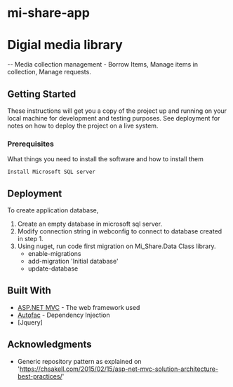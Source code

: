 # mi-share-app

# Digial media library
 -- Media collection management  - Borrow Items, Manage items in collection, Manage requests.
 
## Getting Started

These instructions will get you a copy of the project up and running on your local machine for development and testing purposes. See deployment for notes on how to deploy the project on a live system.

### Prerequisites

What things you need to install the software and how to install them

```
Install Microsoft SQL server
```


## Deployment

To create application database,
1. Create an empty database in microsoft sql server. 
2. Modify connection string in webconfig to connect to database created in step 1.
3. Using nuget, run code first migration on Mi_Share.Data Class library.
   - enable-migrations
   - add-migration 'Initial database'
   - update-database


## Built With

* [ASP.NET MVC](https://www.asp.net/mvc) - The web framework used
* [Autofac](http://docs.autofac.org/en/latest/getting-started/) - Dependency Injection
* [Jquery]



## Acknowledgments

* Generic repository pattern as explained on 'https://chsakell.com/2015/02/15/asp-net-mvc-solution-architecture-best-practices/'

